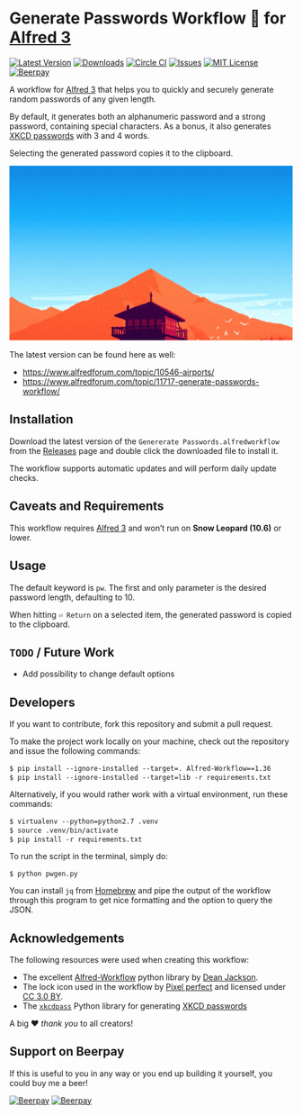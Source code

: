 # Generate Passwords Workflow 🔐 for [Alfred 3](http://www.alfredapp.com)

[![Latest Version](https://img.shields.io/github/tag/otherguy/alfred-generate-password-workflow.svg?style=flat-square&label=release)](https://github.com/otherguy/alfred-generate-password-workflow/tags)
[![Downloads](https://img.shields.io/github/downloads/otherguy/alfred-generate-password-workflow/total.svg?style=flat-square)](https://github.com/otherguy/alfred-generate-password-workflow/releases)
[![Circle CI](https://img.shields.io/circleci/project/github/otherguy/alfred-generate-password-workflow/master.svg?style=flat-square)](https://circleci.com/gh/otherguy/alfred-generate-password-workflow/tree/master)
[![Issues](https://img.shields.io/github/issues/otherguy/alfred-generate-password-workflow.svg?style=flat-square)](https://github.com/otherguy/alfred-generate-password-workflow/issues)
[![MIT License](https://img.shields.io/badge/license-MIT-blue.svg?style=flat-square)](LICENSE.md)
[![Beerpay](https://img.shields.io/beerpay/otherguy/alfred-generate-password-workflow.svg?style=flat-square)](https://beerpay.io/otherguy/alfred-generate-password-workflow)

A workflow for [Alfred 3](http://www.alfredapp.com) that helps you to quickly and securely generate random passwords of any given length.

By default, it generates both an alphanumeric password and a strong password, containing special characters. As a bonus, it also generates [XKCD passwords](https://xkcd.com/936/) with 3 and 4 words.

Selecting the generated password copies it to the clipboard.

![Example Screencast](resources/screencast-1.gif)

The latest version can be found here as well:

* https://www.alfredforum.com/topic/10546-airports/
* https://www.alfredforum.com/topic/11717-generate-passwords-workflow/

## Installation

Download the latest version of the `Genererate Passwords.alfredworkflow` from the [Releases](https://github.com/otherguy/alfred-generate-password-workflow/releases) page and double click the downloaded file to install it.

The workflow supports automatic updates and will perform daily update checks.

## Caveats and Requirements

This workflow requires [Alfred 3](https://www.alfredapp.com) and won’t run on **Snow Leopard (10.6)** or lower.

## Usage

The default keyword is `pw`. The first and only parameter is the desired password length, defaulting to 10.

When hitting `⏎ Return` on a selected item, the generated password is copied to the clipboard.

## `TODO` / Future Work

* Add possibility to change default options

## Developers

If you want to contribute, fork this repository and submit a pull request.

To make the project work locally on your machine, check out the repository and issue the following commands:

    $ pip install --ignore-installed --target=. Alfred-Workflow==1.36
    $ pip install --ignore-installed --target=lib -r requirements.txt

Alternatively, if you would rather work with a virtual environment, run these commands:

    $ virtualenv --python=python2.7 .venv
    $ source .venv/bin/activate
    $ pip install -r requirements.txt

To run the script in the terminal, simply do:

    $ python pwgen.py

You can install `jq` from [Homebrew](https://brew.sh) and pipe the output of the workflow through this program to get nice formatting and the option to query the JSON.

## Acknowledgements

The following resources were used when creating this workflow:

* The excellent [Alfred-Workflow](https://github.com/deanishe/alfred-workflow) python library by [Dean Jackson](https://github.com/deanishe).
* The lock icon used in the workflow by [Pixel perfect](https://www.flaticon.com/authors/pixel-perfect) and licensed under [CC 3.0 BY](http://creativecommons.org/licenses/by/3.0/).
* The [`xkcdpass`](https://pypi.org/project/xkcdpass/) Python library for generating [XKCD passwords](https://xkcd.com/936/)

A big ♥️ _thank you_ to all creators!

## Support on Beerpay

If this is useful to you in any way or you end up building it yourself, you could buy me a beer! 

[![Beerpay](https://beerpay.io/otherguy/alfred-generate-password-workflow/badge.svg?style=beer-square)](https://beerpay.io/otherguy/alfred-generate-password-workflow)  [![Beerpay](https://beerpay.io/otherguy/alfred-generate-password-workflow/make-wish.svg?style=flat-square)](https://beerpay.io/otherguy/alfred-generate-password-workflow?focus=wish)
